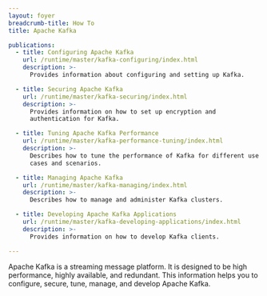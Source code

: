 ```yaml
---
layout: foyer
breadcrumb-title: How To
title: Apache Kafka

publications:
  - title: Configuring Apache Kafka
    url: /runtime/master/kafka-configuring/index.html
    description: >-
      Provides information about configuring and setting up Kafka.

  - title: Securing Apache Kafka
    url: /runtime/master/kafka-securing/index.html
    description: >-
      Provides information on how to set up encryption and
      authentication for Kafka.

  - title: Tuning Apache Kafka Performance
    url: /runtime/master/kafka-performance-tuning/index.html
    description: >-
      Describes how to tune the performance of Kafka for different use
      cases and scenarios.

  - title: Managing Apache Kafka
    url: /runtime/master/kafka-managing/index.html
    description: >-
      Describes how to manage and administer Kafka clusters.

  - title: Developing Apache Kafka Applications
    url: /runtime/master/kafka-developing-applications/index.html
    description: >-
      Provides information on how to develop Kafka clients.

---
```


Apache Kafka is a streaming message platform. It is designed to be high
performance, highly available, and redundant. This information helps you
to configure, secure, tune, manage, and develop Apache Kafka.
